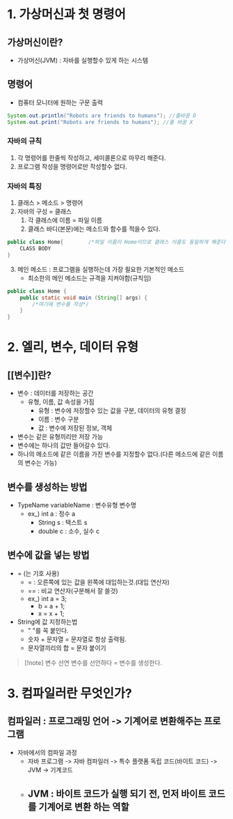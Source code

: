 # 1. 가상머신과 첫 명령어
## 가상머신이란?
- 가상머신(JVM) : 자바를 실행할수 있게 하는 시스템

## 명령어
- 컴퓨터 모니터에 원하는 구문 출력
```java
System.out.println("Robots are friends to humans"); //줄바꿈 O
System.out.print("Robots are friends to humans"); //줄 바꿈 X
```
### 자바의 규칙
1. 각 명령어를 한줄씩 작성하고, 세미콜론으로 마무리 해준다.
2. 프로그램 작성을 명령어로만 작성할수 없다.

### 자바의 특징
1. 클래스 > 메소드 > 명령어
2. 자바의 구성 = 클래스
	1. 각 클래스에 이름 = 파일 이름
	2. 클래스 바디(본문)에는 메소드와 함수를 적을수 있다.
```java
public class Home{        /*파일 이름이 Home이므로 클래스 이름도 동일하게 해준다.*/
	CLASS BODY
}
```

3. 메인 메소드 : 프로그램을 실행하는데 가장 필요한 기본적인 메소드
	- 최소한의 메인 메소드는 규격을 지켜야함(규칙임)
```java
public class Home { 
	public static void main (String[] args) {
		/*여기에 변수를 작성*/
	} 
}
```

# 2. 엘리, 변수, 데이터 유형
## [[변수]]란?
- 변수 : 데이터를 저장하는 공간
	- 유형, 이름, 값 속성을 가짐
		- 유형 : 변수에 저장할수 있는 값을 구분, 데이터의 유형 결정
		- 이름 : 변수 구분
		- 값 : 변수에 저장된 정보, 객체
- 변수는 같은 유형끼리만 저장 가능
- 변수에는 하나의 값만 들어갈수 있다.
- 하나의 메소드에 같은 이름을 가진 변수를 지정할수 없다.(다른 메소드에 같은 이름의 변수는 가능)

## 변수를 생성하는 방법
- TypeName variableName : 변수유형 변수명
	- ex_) int a : 정수 a
		- String s : 택스트 s
		- double c : 소수, 실수 c

## 변수에 값을 넣는 방법
- = (는 기호 사용)
	- = : 오른쪽에 있는 값을 왼쪽에 대입하는것.(대입 연산자)
	- == : 비교 연산자(구분해서 잘 쓸것)
	- ex_) int a = 3;
		- b = a + 1;
		- x = x + 1;
- String에 값 지정하는법
	- " "를 꼭 붙인다.
	- 숫자 + 문자열 = 문자열로 항상 출력됨.
	- 문자열끼리의 합 = 문자 붙이기

>[!note] 변수 선연
>변수를 선언하다 = 변수를 생성한다.

# 3. 컴파일러란 무엇인가?
## 컴파일러 : 프로그래밍 언어 -> 기계어로 변환해주는 프로그램
- 자바에서의 컴파일 과정
	- 자바 프로그램 -> 자바 컴파일러 -> 특수 플랫폼 독립 코드(바이트 코드) -> JVM -> 기계코드
	- JVM : 바이트 코드가 실행 되기 전, 먼저 바이트 코드를 기계어로 변환 하는 역할
		- 